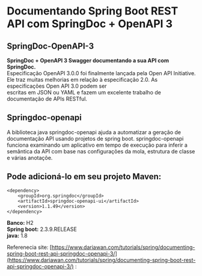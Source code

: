 #  Documentando Spring Boot REST API com SpringDoc + OpenAPI 3 #


## SpringDoc-OpenAPI-3<br />
**SpringDoc + OpenAPI 3 Swagger documentando a sua API com SpringDoc.**<br />
Especificação OpenAPI 3.0.0 foi finalmente lançada pela Open API Initiative. Ele traz muitas melhorias em relação à especificação 2.0. As especificações Open API 3.0 podem ser <br />escritas em JSON ou YAML e fazem um excelente trabalho de documentação de APIs RESTful.<br />

## Springdoc-openapi<br />
A biblioteca java springdoc-openapi ajuda a automatizar a geração de documentação API usando projetos de spring boot. springdoc-openapi funciona examinando um aplicativo em
tempo de execução para inferir a semântica da API com base nas configurações da mola, estrutura de classe e várias anotaçõe.<br />

## Pode adicioná-lo em seu projeto Maven:

````
<dependency>
    <groupId>org.springdoc</groupId>
    <artifactId>springdoc-openapi-ui</artifactId>
    <version>1.1.49</version>
</dependency>
````

**Banco:** H2<br />
**Spring boot:** 2.3.9.RELEASE<br />
**java:** 1.8<br />


Referenecia site: [https://www.dariawan.com/tutorials/spring/documenting-spring-boot-rest-api-springdoc-openapi-3/](https://www.dariawan.com/tutorials/spring/documenting-spring-boot-rest-api-springdoc-openapi-3/)
:

